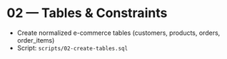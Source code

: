 # 02 — Tables & Constraints

- Create normalized e-commerce tables (customers, products, orders, order_items)
- Script: `scripts/02-create-tables.sql`
